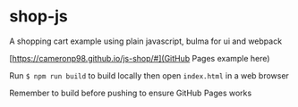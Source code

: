 # shop-js

A shopping cart example using plain javascript, bulma for ui and webpack

[https://cameronp98.github.io/js-shop/#](GitHub Pages example here)

Run `$ npm run build` to build locally then open `index.html` in a web browser

Remember to build before pushing to ensure GitHub Pages works

